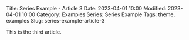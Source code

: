 Title: Series Example - Article 3
Date: 2023-04-01 10:00
Modified: 2023-04-01 10:00
Category: Examples
Series: Series Example
Tags: theme, examples
Slug: series-example-article-3

This is the third article.

